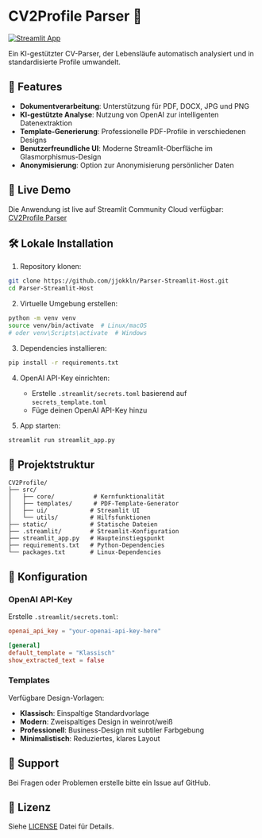 # CV2Profile Parser 📄

[![Streamlit App](https://static.streamlit.io/badges/streamlit_badge_black_white.svg)](https://your-app-url.streamlit.app)

Ein KI-gestützter CV-Parser, der Lebensläufe automatisch analysiert und in standardisierte Profile umwandelt.

## 🚀 Features

- **Dokumentverarbeitung**: Unterstützung für PDF, DOCX, JPG und PNG
- **KI-gestützte Analyse**: Nutzung von OpenAI zur intelligenten Datenextraktion
- **Template-Generierung**: Professionelle PDF-Profile in verschiedenen Designs
- **Benutzerfreundliche UI**: Moderne Streamlit-Oberfläche im Glasmorphismus-Design
- **Anonymisierung**: Option zur Anonymisierung persönlicher Daten

## 🎯 Live Demo

Die Anwendung ist live auf Streamlit Community Cloud verfügbar: [CV2Profile Parser](https://your-app-url.streamlit.app)

## 🛠️ Lokale Installation

1. Repository klonen:
```bash
git clone https://github.com/jjokkln/Parser-Streamlit-Host.git
cd Parser-Streamlit-Host
```

2. Virtuelle Umgebung erstellen:
```bash
python -m venv venv
source venv/bin/activate  # Linux/macOS
# oder venv\Scripts\activate  # Windows
```

3. Dependencies installieren:
```bash
pip install -r requirements.txt
```

4. OpenAI API-Key einrichten:
   - Erstelle `.streamlit/secrets.toml` basierend auf `secrets_template.toml`
   - Füge deinen OpenAI API-Key hinzu

5. App starten:
```bash
streamlit run streamlit_app.py
```

## 📁 Projektstruktur

```
CV2Profile/
├── src/
│   ├── core/           # Kernfunktionalität
│   ├── templates/      # PDF-Template-Generator
│   ├── ui/            # Streamlit UI
│   └── utils/         # Hilfsfunktionen
├── static/            # Statische Dateien
├── .streamlit/        # Streamlit-Konfiguration
├── streamlit_app.py   # Haupteinstiegspunkt
├── requirements.txt   # Python-Dependencies
└── packages.txt       # Linux-Dependencies
```

## 🔧 Konfiguration

### OpenAI API-Key

Erstelle `.streamlit/secrets.toml`:
```toml
openai_api_key = "your-openai-api-key-here"

[general]
default_template = "Klassisch"
show_extracted_text = false
```

### Templates

Verfügbare Design-Vorlagen:
- **Klassisch**: Einspaltige Standardvorlage
- **Modern**: Zweispaltiges Design in weinrot/weiß
- **Professionell**: Business-Design mit subtiler Farbgebung
- **Minimalistisch**: Reduziertes, klares Layout

## 📧 Support

Bei Fragen oder Problemen erstelle bitte ein Issue auf GitHub.

## 📄 Lizenz

Siehe [LICENSE](LICENSE) Datei für Details. 
